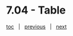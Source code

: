 # 7.04 - Table


[toc](June_2021.md) &nbsp; |  &nbsp; [previous](7_03_cassandra.md) &nbsp; | &nbsp; [next](June_2021.md) &nbsp;
